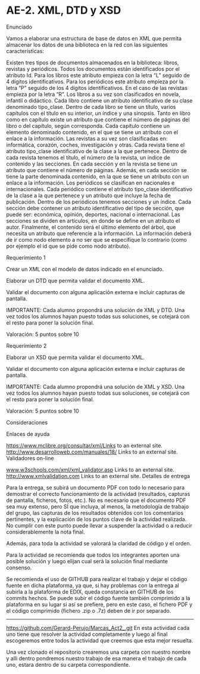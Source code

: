 # AE-2. XML, DTD y XSD
Enunciado

Vamos a elaborar una estructura de base de datos en XML que permita almacenar los datos de una biblioteca en la red con las siguientes características:

Existen tres tipos de documentos almacenados en la biblioteca: libros, revistas y periódicos. Todos los documentos están identificados por el atributo Id.
Para los libros este atributo empieza con la letra “L” seguido de 4 dígitos identificativos.
Para los periódicos este atributo empieza por la letra “P” seguido de los 4 dígitos identificativos.
En el caso de las revistas empieza por la letra “R”.
Los libros a su vez son clasificados en novela, infantil o didáctico. Cada libro contiene un atributo identificativo de su clase denominado tipo_clase. Dentro de cada libro se tiene un título, varios capítulos con el título en su interior, un índice y una sinopsis. Tanto en libro como en capítulo existe un atributo que contiene el número de páginas del libro o del capítulo, según corresponda. Cada capítulo contiene un elemento denominado contenido, en el que se tiene un atributo con el enlace a la información.
Las revistas a su vez son clasificadas en: informática, corazón, coches, investigación y otras. Cada revista tiene el atributo tipo_clase identificativo de la clase a la que pertenece. Dentro de cada revista tenemos el título, el número de la revista, un índice de contenido y las secciones. En cada sección y en la revista se tiene un atributo que contiene el número de páginas. Además, en cada sección se tiene la parte denominada contenido, en la que se tiene un atributo con un enlace a la información.
Los periódicos se clasifican en nacionales e internacionales. Cada periódico contiene el atributo tipo_clase identificativo de la clase a la que pertenece y un atributo que incluye la fecha de publicación. Dentro de los periódicos tenemos secciones y un índice. Cada sección debe contener un atributo identificativo del tipo de sección, que puede ser: económica, opinión, deportes, nacional o internacional. Las secciones se dividen en artículos, en donde se define en un atributo el autor. Finalmente, el contenido será el último elemento del árbol, que necesita un atributo que referencie a la información.
La información deberá de ir como nodo elemento a no ser que se especifique lo contrario (como por ejemplo el id que se pide como nodo atributo).

Requerimiento 1

Crear un XML con el modelo de datos indicado en el enunciado.

Elaborar un DTD que permita validar el documento XML.

Validar el documento con alguna aplicación externa e incluir capturas de pantalla.

IMPORTANTE: Cada alumno propondrá una solución de XML y DTD. Una vez todos los alumnos hayan puesto todas sus soluciones, se cotejará con el resto para poner la solución final.

Valoración: 5 puntos sobre 10

Requerimiento 2

Elaborar un XSD que permita validar el documento XML.

Validar el documento con alguna aplicación externa e incluir capturas de pantalla.

IMPORTANTE: Cada alumno propondrá una solución de XML y XSD. Una vez todos los alumnos hayan puesto todas sus soluciones, se cotejará con el resto para poner la solución final.

Valoración: 5 puntos sobre 10

Consideraciones

Enlaces de ayuda

https://www.mclibre.org/consultar/xml/Links to an external site.
http://www.desarrolloweb.com/manuales/18/ Links to an external site.
Validadores on-line

www.w3schools.com/xml/xml_validator.asp Links to an external site.
http://www.xmlvalidation.com Links to an external site.
Detalles de entrega

Para la entrega, se subirá un documento PDF con todo lo necesario para demostrar el correcto funcionamiento de la actividad (resultados, capturas de pantalla, ficheros, fotos, etc.). No es necesario que el documento PDF sea muy extenso, pero SÍ que incluya, al menos, la metodología de trabajo del grupo, las capturas de los resultados obtenidos con los comentarios pertinentes, y la explicación de los puntos clave de la actividad realizada. No cumplir con este punto puede llevar a suspender la actividad o a reducir considerablemente la nota final.

Además, para toda la actividad se valorará la claridad de código y el orden.

Para la actividad se recomienda que todos los integrantes aporten una posible solución y luego elijan cual será la solución final mediante consenso.

Se recomienda el uso de GITHUB para realizar el trabajo y dejar el código fuente en dicha plataforma, ya que, si hay problemas con la entrega al subirla a la plataforma de EDIX, queda constancia en GITHUB de los commits hechos. Se puede subir el código fuente también comprimido a la plataforma en su lugar si así se prefiere, pero en este caso, el fichero PDF y el código comprimido (fichero .zip o .7z) deben de ir por separado.


----------------------------------------------------------------------------------------------------
https://github.com/Gerard-Perujo/Marcas_Act2_.git
En esta actividad cada uno tiene que resolver la actividad completamente y luego al final escogeremos entre todos la actividad que creemos que esta mejor resuelta.

Una vez clonado el repositorio crearemos una carpeta con nuestro nombre y alli dentro pondremos nuestro trabajo de esa manera el trabajo de cada uno, estara dentro de su carpeta correspondiente.
